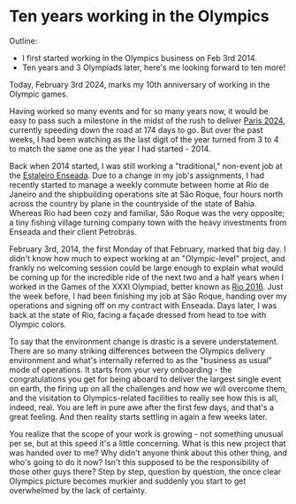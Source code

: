 # Ten years working in the Olympics

Outline:

 - I first started working in the Olympics business on Feb 3rd 2014.
 - Ten years and 3 Olympiads later, here's me looking forward to ten more!

Today, February 3rd 2024, marks my 10th anniversary of working in the Olympic games.

Having worked so many events and for so many years now, it would be easy to pass such a milestone in the midst of the rush to deliver [Paris 2024](https://www.paris2024.org), currently speeding down the road at 174 days to go. But over the past weeks, I had been watching as the last digit of the year turned from 3 to 4 to match the same one as the year I had started - 2014.

Back when 2014 started, I was still working a "traditional," non-event job at the [Estaleiro Enseada](/curriculum/enseada). Due to a change in my job's assignments, I had recently started to manage a weekly commute between home at Rio de Janeiro and the shipbuilding operations site at São Roque, four hours north across the country by plane in the countryside of the state of Bahia. Whereas Rio had been cozy and familiar, São Roque was the very opposite; a tiny fishing village turning company town with the heavy investments from Enseada and their client Petrobrás.

February 3rd, 2014, the first Monday of that February, marked that big day. I didn't know how much to expect working at an "Olympic-level" project, and frankly no welcoming session could be large enough to explain what would be coming up for the incredible ride of the next two and a half years when I worked in the Games of the XXXI Olympiad, better known as [Rio 2016](/curriculum/rio2016). Just the week before, I had been finishing my job at São Roque, handing over my operations and signing off on my contract with Enseada. Days later, I was back at the state of Rio, facing a façade dressed from head to toe with Olympic colors.

To say that the environment change is drastic is a severe understatement. There are so many striking differences between the Olympics delivery environment and what's internally referred to as the "business as usual" mode of operations. It starts from your very onboarding - the congratulations you get for being aboard to deliver the largest single event on earth, the firing up on all the challenges and how we will overcome them, and the visitation to Olympics-related facilities to really see how this is all, indeed, real. You are left in pure awe after the first few days, and that's a great feeling. And then reality starts settling in again a few weeks later.

You realize that the scope of your work is growing - not something unusual per se, but at this speed it's a little concerning. What is this new project that was handed over to me? Why didn't anyone think about this other thing, and who's going to do it now? Isn't this supposed to be the responsibility of those other guys there? Step by step, question by question, the once clear Olympics picture becomes murkier and suddenly you start to get overwhelmed by the lack of certainty.
